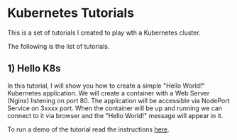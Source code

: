# Kubernetes Tutorials

This is a set of tutorials I created to play wth a Kubernetes cluster.

The following is the list of tutorials.

## 1) Hello K8s

In this tutorial, I will show you how to create a simple "Hello World!" Kubernetes application. We will create a container with a Web Server (Nginx) listening on port 80. The application will be accessible via NodePort Service on 3xxxx port. When the container will be up and running we can connect to it via browser and the "Hello World!" message will appear in it.

To run a demo of the tutorial read the instructions [here](https://github.com/sasadangelo/k8s-tutorials/tree/master/hello-k8s).
